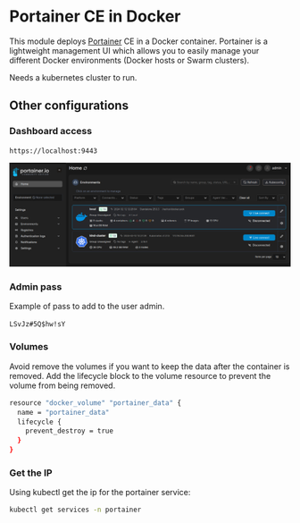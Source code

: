 # Portainer CE in Docker

This module deploys [Portainer](https://www.portainer.io/) CE in a Docker container. Portainer is a lightweight management UI which allows you to easily manage your different Docker environments (Docker hosts or Swarm clusters).

Needs a kubernetes cluster to run.

## Other configurations

### Dashboard access

```
https://localhost:9443
```

![config_portainer](./images/portainer_config.png)

### Admin pass

Example of pass to add to the user admin. 

`LSvJz#5Q$hw!sY`

### Volumes

Avoid remove the volumes if you want to keep the data after the container is removed. Add the lifecycle block to the volume resource to prevent the volume from being removed.

```bash
resource "docker_volume" "portainer_data" {
  name = "portainer_data"
  lifecycle {
    prevent_destroy = true
  }
}
```

### Get the IP

Using kubectl get the ip for the portainer service:

```bash
kubectl get services -n portainer
```